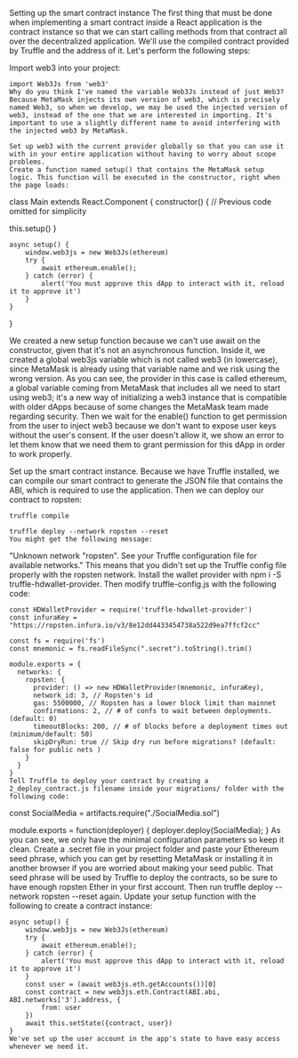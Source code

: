 Setting up the smart contract instance
The first thing that must be done when implementing a smart contract inside a React application is the contract instance so that we can start calling methods from that contract all over the decentralized application. We'll use the compiled contract provided by Truffle and the address of it. Let's perform the following steps:

Import web3 into your project:
```
import Web3Js from 'web3'
Why do you think I've named the variable Web3Js instead of just Web3? Because MetaMask injects its own version of web3, which is precisely named Web3, so when we develop, we may be used the injected version of web3, instead of the one that we are interested in importing. It's important to use a slightly different name to avoid interfering with the injected web3 by MetaMask.

Set up web3 with the current provider globally so that you can use it with in your entire application without having to worry about scope problems.
Create a function named setup() that contains the MetaMask setup logic. This function will be executed in the constructor, right when the page loads:
```
class Main extends React.Component {
    constructor() {
        // Previous code omitted for simplicity

this.setup()
    }

    async setup() {
        window.web3js = new Web3Js(ethereum)
        try {
            await ethereum.enable();
        } catch (error) {
            alert('You must approve this dApp to interact with it, reload it to approve it')
        }
    }
}
 

We created a new setup function because we can't use await on the constructor, given that it's not an asynchronous function. Inside it, we created a global web3js variable which is not called web3 (in lowercase), since MetaMask is already using that variable name and we risk using the wrong version. As you can see, the provider in this case is called ethereum, a global variable coming from MetaMask that includes all we need to start using web3; it's a new way of initializing a web3 instance that is compatible with older dApps because of some changes the MetaMask team made regarding security. Then we wait for the enable() function to get permission from the user to inject web3 because we don't want to expose user keys without the user's consent. If the user doesn't allow it, we show an error to let them know that we need them to grant permission for this dApp in order to work properly.

Set up the smart contract instance. Because we have Truffle installed, we can compile our smart contract to generate the JSON file that contains the ABI, which is required to use the application. Then we can deploy our contract to ropsten:
```
truffle compile

truffle deploy --network ropsten --reset
You might get the following message:

```
"Unknown network "ropsten". See your Truffle configuration file for available networks."
This means that you didn't set up the Truffle config file properly with the ropsten network. Install the wallet provider with npm i -S truffle-hdwallet-provider. Then modify truffle-config.js with the following code:
```
const HDWalletProvider = require('truffle-hdwallet-provider')
const infuraKey = "https://ropsten.infura.io/v3/8e12dd4433454738a522d9ea7ffcf2cc"

const fs = require('fs')
const mnemonic = fs.readFileSync(".secret").toString().trim()

module.exports = {
  networks: {
    ropsten: {
      provider: () => new HDWalletProvider(mnemonic, infuraKey),
      network_id: 3, // Ropsten's id
      gas: 5500000, // Ropsten has a lower block limit than mainnet
      confirmations: 2, // # of confs to wait between deployments. (default: 0)
      timeoutBlocks: 200, // # of blocks before a deployment times out (minimum/default: 50)
      skipDryRun: true // Skip dry run before migrations? (default: false for public nets )
    }
  }
}
Tell Truffle to deploy your contract by creating a 2_deploy_contract.js filename inside your migrations/ folder with the following code:
```
const SocialMedia = artifacts.require("./SocialMedia.sol")

module.exports = function(deployer) {
  deployer.deploy(SocialMedia);
}
As you can see, we only have the minimal configuration parameters so keep it clean. Create a .secret file in your project folder and paste your Ethereum seed phrase, which you can get by resetting MetaMask or installing it in another browser if you are worried about making your seed public. That seed phrase will be used by Truffle to deploy the contracts, so be sure to have enough ropsten Ether in your first account. Then run truffle deploy --network ropsten --reset again.
Update your setup function with the following to create a contract instance:
```
async setup() {
    window.web3js = new Web3Js(ethereum)
    try {
        await ethereum.enable();
    } catch (error) {
        alert('You must approve this dApp to interact with it, reload it to approve it')
    }
    const user = (await web3js.eth.getAccounts())[0]
    const contract = new web3js.eth.Contract(ABI.abi, ABI.networks['3'].address, {
        from: user
    })
    await this.setState({contract, user})
}
We've set up the user account in the app's state to have easy access whenever we need it.